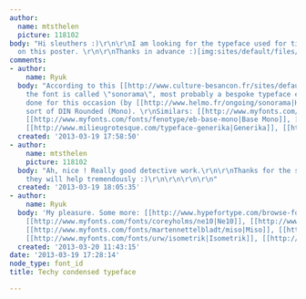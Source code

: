 ```yaml
---
author:
  name: mtsthelen
  picture: 118102
body: "Hi sleuthers :)\r\n\r\nI am looking for the typeface used for titles and copy
  on this poster. \r\n\r\nThanks in advance :)[img:sites/default/files/old-images/38_sonodetail7_6250.jpg]"
comments:
- author:
    name: Ryuk
  body: "According to this [[http://www.culture-besancon.fr/sites/default/files/SONORAMADossierDePresse.pdf|PDF]],
    the font is called \"sonorama\", most probably a bespoke typeface exclusively
    done for this occasion (by [[http://www.helmo.fr/ongoing/sonorama|Helmo]]?), some
    sort of DIN Rounded (Mono). \r\nSimilars: [[http://www.myfonts.com/fonts/nmassi/tesca|Tesca]],
    [[http://www.myfonts.com/fonts/fenotype/eb-base-mono|Base Mono]], [[http://www.myfonts.com/fonts/fontmeister/fm-bebel|Bebel]],
    [[http://www.milieugrotesque.com/typeface-generika|Generika]], [[http://lineto.com/The+Fonts/Font+Categories/Text+Fonts/Simple|Simple]]"
  created: '2013-03-19 17:58:50'
- author:
    name: mtsthelen
    picture: 118102
  body: "Ah, nice ! Really good detective work.\r\n\r\nThanks for the similars --
    they will help tremendously :)\r\n\r\n\r\n\r\n"
  created: '2013-03-19 18:05:35'
- author:
    name: Ryuk
  body: 'My pleasure. Some more: [[http://www.hypefortype.com/browse-fonts/what-s-hot/argn.html|ARGN]],
    [[http://www.myfonts.com/fonts/coreyholms/ne10|Ne10]], [[http://www.myfonts.com/fonts/reserves/scape|Scape]],
    [[http://www.myfonts.com/fonts/martennettelbladt/miso|Miso]], [[http://www.myfonts.com/fonts/wundes/neona|Neona]],
    [[http://www.myfonts.com/fonts/urw/isometrik|Isometrik]], [[http://www.fontshop.com/fonts/downloads/club21/skye_ot|Skye]]'
  created: '2013-03-20 11:43:15'
date: '2013-03-19 17:28:14'
node_type: font_id
title: Techy condensed typeface

---
```


